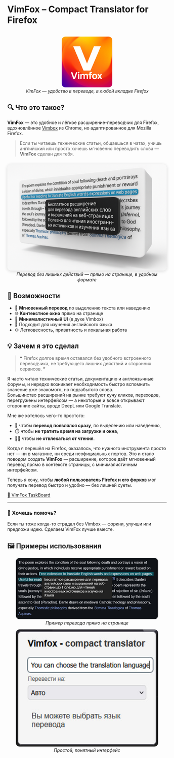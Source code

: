 # VimFox – Compact Translator for Firefox  
<!-- **_Vimbox для Firefox, которого не хватало._** -->

<!-- <div style="text-align: center;">
  <img src="./images/logo.png" alt="VimFox Logo" width="240" style="border-radius: 12px;" />
</div> -->

<!-- <div style="text-align: center;"> <img src="./images/demo/logo_via_fox.png" width="160" style="margin-top: 16px; border-radius: 12px;" /> <br /> <em>VimFox — удобство в переводе, в любой вкладке Firefox</em> </div> -->

<div style="text-align: center;">
  <a href="https://addons.mozilla.org/ru/firefox/addon/vimfox/" target="_blank">
    <img src="./images/demo/logo_via_fox.png" width="160" style="margin-top: 16px; border-radius: 12px;" />
  </a>
  <br />
  <em>VimFox — удобство в переводе, в любой вкладке Firefox</em>
</div>



## 🔍 Что это такое?

**VimFox** — это удобное и лёгкое расширение-переводчик для Firefox, вдохновлённое [Vimbox](https://vimbox.skyeng.ru/) из Chrome, но адаптированное для Mozilla Firefox.

> Если ты читаешь технические статьи, общаешься в чатах, учишь английский или просто хочешь мгновенно переводить слова — **VimFox** сделан для тебя.


<div style="text-align: center; margin-top: 24px;">
  <img src="./images/demo/3d-popup-translate-example-2.png" width="540" style="border-radius: 12px; box-shadow: 0 2px 12px rgba(0,0,0,0.15);" />
  <br />
  <em>Перевод без лишних действий — прямо на странице, в удобном формате</em>
</div>



## 🧩 Возможности

- 📌 **Мгновенный перевод** по выделению текста или наведению
- 🌐 **Контекстное окно** прямо на странице <!-- - 📖 **Поддержка нескольких языков** -->
- 🎯 **Минималистичный UI** (в духе Vimbox)
- 🧠 Подходит для изучения английского языка
- ⚙️ Легковесность, приватность и локальная работа

## 💡 Зачем я это сделал

> ❝ Firefox долгое время оставался без удобного встроенного переводчика, не требующего лишних действий и сторонних сервисов. ❞

Я часто читаю технические статьи, документацию и англоязычные форумы, и нередко возникает необходимость быстро вспомнить значение уже знакомого, но подзабытого слова.  
Большинство расширений на рынке требуют кучу кликов, переходов, перегружены интерфейсом — а некоторые и вовсе открывают сторонние сайты, вроде DeepL или Google Translate.

Мне же хотелось чего-то простого:
- 🔄 чтобы **перевод появлялся сразу**, по выделению или наведению,
- ⏱️ чтобы **не тратить время на загрузки и окна**,
- 🧘‍♂️ чтобы **не отвлекаться от чтения**.

Когда я перешёл на Firefox, оказалось, что нужного инструмента просто нет — ни в магазине, ни среди неофициальных портов. Это и стало поводом создать **VimFox** — расширение, которое даёт мгновенный перевод прямо в контексте страницы, с минималистичным интерфейсом.

Теперь я хочу, чтобы **любой пользователь Firefox и его форков** мог получать перевод быстро и удобно — без лишней суеты.

[🧩 VimFox TaskBoard](https://github.com/users/Avdushin/projects/18)

---

### 🔄 Хочешь помочь?

Если ты тоже когда-то страдал без Vimbox — форкни, улучши или предложи идею. Сделаем VimFox лучше вместе.


## 🖼️ Примеры использования

<div style="text-align: center;">
  <img src="./images/demo/popup-translate-example.jpg" width="450" style="border-radius: 12px;" />
  <br />
  <em>Пример перевода прямо на странице</em>
</div>

<div style="text-align: center; margin-top: 12px;">
  <img src="./images/demo/window-u-can-translate-eng.jpg" width="450" style="border-radius: 12px;" />
  <br />
  <em>Простой, понятный интерфейс</em>
</div>

<!-- --- -->

<!-- ## 🚀 Установка  -->

